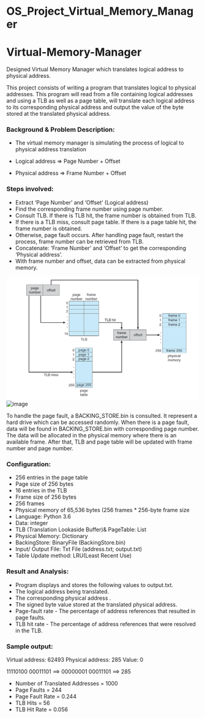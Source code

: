 # OS_Project_Virtual_Memory_Manager

# Virtual-Memory-Manager
Designed Virtual Memory Manager which translates logical address to physical address.

This project consists of writing a program that translates logical to physical addresses. This program will read from a file containing logical addresses and using a TLB as well as a page table, will translate each logical address to its corresponding physical address and output the value of the byte stored at the translated physical address. 

### Background & Problem Description:

* The virtual memory manager is simulating the process of logical to physical address translation

* Logical address => Page Number + Offset

* Physical address => Frame Number + Offset

### Steps involved:

* Extract ‘Page Number’ and ‘Offset’ (Logical address)
* Find the corresponding frame number using page number.
* Consult TLB. If there is TLB hit, the frame number is obtained from TLB.
* If there is a TLB miss, consult page table. If there is a page table hit, the frame number is obtained.
* Otherwise, page fault occurs. After handling page fault, restart the process, frame number can be retrieved from TLB.
* Concatenate: ‘Frame Number’ and ‘Offset’ to get the corresponding ‘Physical address’.
* With frame number and offset, data can be extracted from physical memory.

![image](image1.png)
![image](https://user-images.githubusercontent.com/32425672/36358891-f2f32bbc-14c9-11e8-80b0-f42b602007c2.png)


            

To handle the page fault, a BACKING_STORE.bin is consulted. It represent a hard drive which can be accessed randomly. When there is a page fault, data will be found in BACKING_STORE.bin with corresponding page number. The data will be allocated in the physical memory where there is an available frame. After that, TLB and page table will be updated with frame number and page number.


### Configuration:

* 256 entries in the page table
* Page size of 256 bytes
* 16 entries in the TLB
* Frame size of 256 bytes
* 256 frames
* Physical memory of 65,536 bytes (256 frames * 256-byte frame size
* Language: Python 3.6
* Data: integer
* TLB (Translation Lookaside Buffer)& PageTable: List
* Physical Memory: Dictionary
* BackingStore: BinaryFile (BackingStore.bin)
* Input/ Output File: Txt File (address.txt; output.txt)
* Table Update method: LRU(Least Recent Use)

### Result and Analysis: 

* Program displays and stores the following values to output.txt.
* The logical address being translated.
* The corresponding physical address .
* The signed byte value stored at the translated physical address.
* Page-fault rate - The percentage of address references that resulted in page faults.
* TLB hit rate - The percentage of address references that were resolved in the TLB.

### Sample output:

Virtual address: 62493 Physical address: 285 Value: 0

11110100 00011101 ==> 00000001 00011101 ==> 285

* Number of Translated Addresses = 1000
* Page Faults = 244
* Page Fault Rate = 0.244
* TLB Hits = 56
* TLB Hit Rate = 0.056

